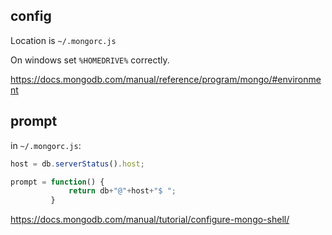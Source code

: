 ## config

Location is `~/.mongorc.js`

On windows set `%HOMEDRIVE%` correctly.

https://docs.mongodb.com/manual/reference/program/mongo/#environment

## prompt

in `~/.mongorc.js`:

```javascript
host = db.serverStatus().host;

prompt = function() {
             return db+"@"+host+"$ ";
         }
```

https://docs.mongodb.com/manual/tutorial/configure-mongo-shell/
